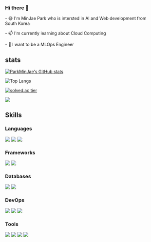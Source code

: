 ### Hi there 👋

<p>- 😄 I'm MinJae Park who is intersted in AI and Web development from South Korea</p>
<p>- 📫 I'm currently learning about Cloud Computing</p>
<p>- 🤔 I want to be a MLOps Engineer</p>

   
## stats
   
[![ParkMinJae's GitHub stats](https://github-readme-stats.vercel.app/api?username=Jeromy0515&show_icons=true&theme=dark)](https://github.com/Jeromy0515/github-readme-stats)
<br>

![Top Langs](https://github-readme-stats.vercel.app/api/top-langs/?username=Jeromy0515&layout=compact&show_icons=true&theme=dark)
<br>

[![solved.ac tier](http://mazassumnida.wtf/api/v2/generate_badge?boj=yoo11052)](https://solved.ac/profile/yoo11052)

<a href="https://opgc.me/#/users/jeromy0515" target="_blank"><img src="https://api.opgc.me/githubs/users/jeromy0515/tag/?border=normal" /></a>




## Skills
### Languages
<img src="https://img.shields.io/badge/Java-007396?style=flat&logo=Java&logoColor=white" /> <img src="https://img.shields.io/badge/Node.js-339933?style=flat&logo=Node.js&logoColor=white" /> <img src="https://img.shields.io/badge/JavaScript-yellow?style=flat&logo=JavaScript&logoColor=white" />

### Frameworks
<img src="https://img.shields.io/badge/Express-000000?style=flat&logo=Express&logoColor=white" /> <img src="https://img.shields.io/badge/Spring Boot-6DB33F?style=flat&logo=Spring Boot&logoColor=white"/>

### Databases
<img src="https://img.shields.io/badge/MySQL-4479A1?style=flat&logo=MySQL&logoColor=white" /> <img src="https://img.shields.io/badge/Oracle-F80000?style=flat&logo=Oracle&logoColor=white" />

### DevOps
<img src="https://img.shields.io/badge/Amazon AWS-232F3E?style=flat&logo=Amazon AWS&logoColor=white"/> <img src="https://img.shields.io/badge/Docker-2496ED?style=flat&logo=Docker&logoColor=white" /> <img src="https://img.shields.io/badge/Serverless-FD5750?style=flat&logo=Serverless&logoColor=white" />

### Tools
<img src="https://img.shields.io/badge/Eclipse IDE-2C2255?style=flat&logo=Eclipse IDE&logoColor=white" /> <img src="https://img.shields.io/badge/IntelliJ IDEA-FE2857?style=flat&logo=IntelliJ IDEA&logoColor=white" /> <img src="https://img.shields.io/badge/WebStorm-07C3F2?style=flat&logo=WebStorm&logoColor=white" /> <img src="https://img.shields.io/badge/Visual Studio Code-007ACC?style=flat&logo=Visual Studio Code&logoColor=white" />

<!-- <img src="https://img.shields.io/badge/{내용}-{배경 색깔}?style={스타일}&logo={로고이름}&logoColor=white"/> -->





<!--
**Jeromy0515/Jeromy0515** is a ✨ _special_ ✨ repository because its `README.md` (this file) appears on your GitHub profile.

Here are some ideas to get you started:

- 🔭 I’m currently working on ...
- 🌱 I’m currently learning ...
- 👯 I’m looking to collaborate on ...
- 🤔 I’m looking for help with ...
- 💬 Ask me about ...
- 📫 How to reach me: ...
- 😄 Pronouns: ...
- ⚡ Fun fact: ...
-->
